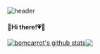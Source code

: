 ![header](https://capsule-render.vercel.app/api?type=waving&color=0:81BEF7,100:2ECCFA&height=150&section=header&text=🐟🐠&fontSize=30&fontColor=585858&fontAlign=85)
<h4>🐰Hi there!💗🥕</h4>

<a href="https://github.com/bomcarrot/github-readme-stats"><img align="center" src="https://github-readme-stats.vercel.app/api?username=bomcarrot&show_icons=true&include_all_commits=true&theme=white&hide_border=true" alt="bomcarrot's github stats" ></a><a href="https://github.com/bomcarrot/github-readme-stats"><img align="center" src="https://github-readme-stats.vercel.app/api/top-langs/?username=bomcarrot&layout=compact&theme=white&hide_border=true" ></a> 
